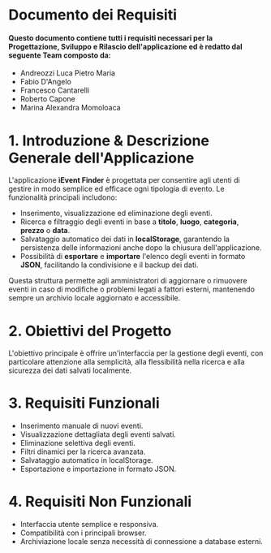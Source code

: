 # Documento dei Requisiti

#### Questo documento contiene tutti i requisiti necessari per la Progettazione, Sviluppo e Rilascio dell'applicazione ed è redatto dal seguente Team composto da:
- Andreozzi Luca Pietro Maria
- Fabio D'Angelo
- Francesco Cantarelli
- Roberto Capone
- Marina Alexandra Momoloaca 

# 1. Introduzione & Descrizione Generale dell'Applicazione

L'applicazione **ìEvent Finder** è progettata per consentire agli utenti di gestire in modo semplice ed efficace ogni tipologia di evento. Le funzionalità principali includono:

- Inserimento, visualizzazione ed eliminazione degli eventi.
- Ricerca e filtraggio degli eventi in base a **titolo**, **luogo**, **categoria**, **prezzo** o **data**.
- Salvataggio automatico dei dati in **localStorage**, garantendo la persistenza delle informazioni anche dopo la chiusura dell'applicazione.
- Possibilità di **esportare** e **importare** l'elenco degli eventi in formato **JSON**, facilitando la condivisione e il backup dei dati.

Questa struttura permette agli amministratori di aggiornare o rimuovere eventi in caso di modifiche o problemi legati a fattori esterni, mantenendo sempre un archivio locale aggiornato e accessibile.


# 2. Obiettivi del Progetto

L'obiettivo principale è offrire un'interfaccia per la gestione degli eventi, con particolare attenzione alla semplicità, alla flessibilità nella ricerca e alla sicurezza dei dati salvati localmente.

# 3. Requisiti Funzionali

- Inserimento manuale di nuovi eventi.
- Visualizzazione dettagliata degli eventi salvati.
- Eliminazione selettiva degli eventi.
- Filtri dinamici per la ricerca avanzata.
- Salvataggio automatico in localStorage.
- Esportazione e importazione in formato JSON.


# 4. Requisiti Non Funzionali

- Interfaccia utente semplice e responsiva.
- Compatibilità con i principali browser.
- Archiviazione locale senza necessità di connessione a database esterni.

